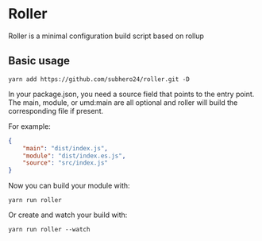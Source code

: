 # Roller

Roller is a minimal configuration build script based on rollup

## Basic usage

```
yarn add https://github.com/subhero24/roller.git -D
```

In your package.json, you need a source field that points to the entry point.
The main, module, or umd:main are all optional and roller will build the corresponding file if present.

For example:

```json
{
	"main": "dist/index.js",
	"module": "dist/index.es.js",
	"source": "src/index.js"
}
```

Now you can build your module with:

```
yarn run roller
```

Or create and watch your build with:

```
yarn run roller --watch
```
